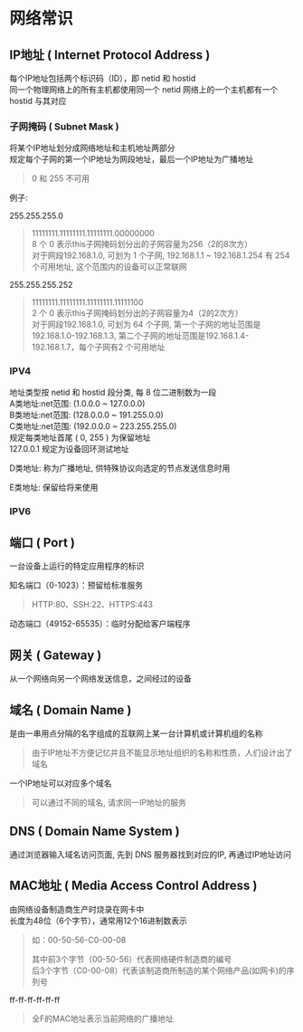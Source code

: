 # 网络常识

## IP地址 ( Internet Protocol Address )

每个IP地址包括两个标识码（ID），即 netid 和 hostid  
同一个物理网络上的所有主机都使用同一个 netid
网络上的一个主机都有一个 hostid 与其对应

### 子网掩码 ( Subnet Mask )

将某个IP地址划分成网络地址和主机地址两部分  
规定每个子网的第一个IP地址为网段地址，最后一个IP地址为广播地址
>0 和 255 不可用

例子:

255.255.255.0
>11111111.11111111.11111111.00000000  
>8 个 0 表示this子网掩码划分出的子网容量为256（2的8次方）  
>对于网段192.168.1.0, 可划为 1 个子网, 192.168.1.1 ~ 192.168.1.254 有 254 个可用地址, 这个范围内的设备可以正常联网

255.255.255.252
>11111111.11111111.11111111.11111100  
>2 个 0 表示this子网掩码划分出的子网容量为4（2的2次方）  
>对于网段192.168.1.0, 可划为 64 个子网, 第一个子网的地址范围是192.168.1.0-192.168.1.3, 第二个子网的地址范围是192.168.1.4-192.168.1.7，每个子网有2 个可用地址

### IPV4

地址类型按 netid 和 hostid 段分类, 每 8 位二进制数为一段  
A类地址:net范围: (1.0.0.0 ~ 127.0.0.0)  
B类地址:net范围: (128.0.0.0 ~ 191.255.0.0)  
C类地址:net范围: (192.0.0.0 ~ 223.255.255.0)  
规定每类地址首尾 ( 0, 255 ) 为保留地址  
127.0.0.1 规定为设备回环测试地址

D类地址: 称为广播地址, 供特殊协议向选定的节点发送信息时用

E类地址: 保留给将来使用

### IPV6

## 端口 ( Port )

一台设备上运行的特定应用程序的标识

知名端口（0-1023）：预留给标准服务
>HTTP:80、SSH:22、HTTPS:443

动态端口（49152-65535）：临时分配给客户端程序

## 网关 ( Gateway )

从一个网络向另一个网络发送信息，之间经过的设备

## 域名 ( Domain Name )

是由一串用点分隔的名字组成的互联网上某一台计算机或计算机组的名称  
>由于IP地址不方便记忆并且不能显示地址组织的名称和性质，人们设计出了域名

一个IP地址可以对应多个域名
>可以通过不同的域名, 请求同一IP地址的服务

## DNS ( Domain Name System )

通过浏览器输入域名访问页面, 先到 DNS 服务器找到对应的IP, 再通过IP地址访问

## MAC地址 ( Media Access Control Address )  

由网络设备制造商生产时烧录在网卡中  
长度为48位（6个字节），通常用12个16进制数表示
> 如：00-50-56-C0-00-08
>
>其中前3个字节（00-50-56）代表网络硬件制造商的编号  
>后3个字节（C0-00-08）代表该制造商所制造的某个网络产品(如网卡)的序列号  

ff-ff-ff-ff-ff-ff
>全F的MAC地址表示当前网络的广播地址
